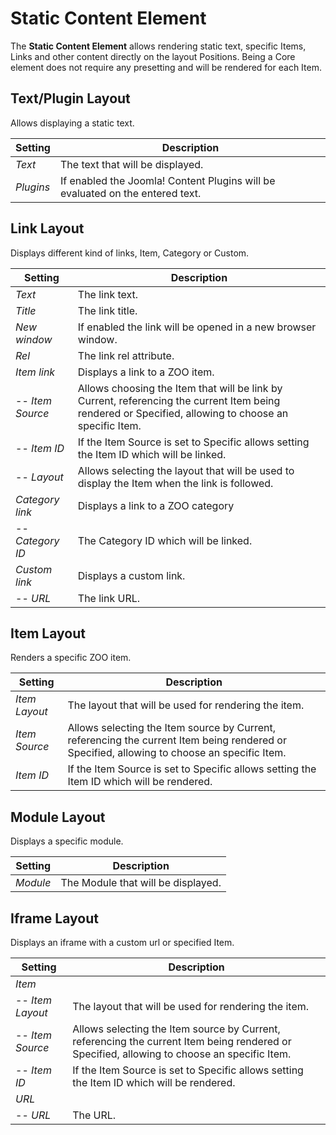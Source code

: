 # Static Content Element

The **Static Content Element** allows rendering static text, specific Items, Links and other content directly on the layout Positions. Being a Core element does not require any presetting and will be rendered for each Item.

## Text/Plugin Layout

Allows displaying a static text.

| Setting | Description |
| --- | --- |
| _Text_ | The text that will be displayed. |
| _Plugins_ | If enabled the Joomla! Content Plugins will be evaluated on the entered text. |

## Link Layout

Displays different kind of links, Item, Category or Custom.

| Setting | Description |
| --- | --- |
| _Text_ | The link text. |
| _Title_ | The link title. |
| _New window_ | If enabled the link will be opened in a new browser window. |
| _Rel_ | The link rel attribute. |
| _Item link_ | Displays a link to a ZOO item. |
| -- _Item Source_ | Allows choosing the Item that will be link by Current, referencing the current Item being rendered or Specified, allowing to choose an specific Item. |
| -- _Item ID_ | If the Item Source is set to Specific allows setting the Item ID which will be linked. |
| -- _Layout_ | Allows selecting the layout that will be used to display the Item when the link is followed. |
| _Category link_ | Displays a link to a ZOO category |
| -- _Category ID_ | The Category ID which will be linked. |
| _Custom link_ | Displays a custom link. |
| -- _URL_ | The link URL. |

## Item Layout

Renders a specific ZOO item.

| Setting | Description |
| --- | --- |
| _Item Layout_ | The layout that will be used for rendering the item. |
| _Item Source_ | Allows selecting the Item source by Current, referencing the current Item being rendered or Specified, allowing to choose an specific Item. |
| _Item ID_ | If the Item Source is set to Specific allows setting the Item ID which will be rendered. |

## Module Layout

Displays a specific module.

| Setting | Description |
| --- | --- |
| _Module_ | The Module that will be displayed. |

## Iframe Layout

Displays an iframe with a custom url or specified Item.

| Setting | Description |
| --- | --- |
| _Item_ |
| -- _Item Layout_ | The layout that will be used for rendering the item. |
| -- _Item Source_ | Allows selecting the Item source by Current, referencing the current Item being rendered or Specified, allowing to choose an specific Item. |
| -- _Item ID_ | If the Item Source is set to Specific allows setting the Item ID which will be rendered. |
| _URL_ |
| -- _URL_ | The URL. |
